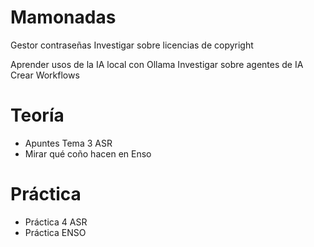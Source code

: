 # Mamonadas
Gestor contraseñas
Investigar sobre licencias de copyright

Aprender usos de la IA local con Ollama
Investigar sobre agentes de IA
Crear Workflows

# Teoría
- Apuntes Tema 3 ASR
- Mirar qué coño hacen en Enso

# Práctica
- Práctica 4 ASR
- Práctica ENSO